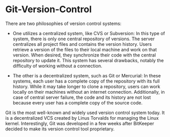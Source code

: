 # Git-Version-Control

There are two philosophies of version control systems:

- One utilizes a centralized system, like CVS or Subversion: In this type of system, there is only one central repository of versions. The server centralizes all project files and contains the version history. Users retrieve a version of the files to their local machine and work on that version. When desired, they synchronize their code with the central repository to update it. This system has several drawbacks, notably the difficulty of working without a connection.

- The other is a decentralized system, such as Git or Mercurial: In these systems, each user has a complete copy of the repository with its full history. While it may take longer to clone a repository, users can work locally on their machines without an internet connection. Additionally, in case of central server failure, the code and its history are not lost because every user has a complete copy of the source code.

Git is the most well-known and widely used version control system today. It is a decentralized VCS created by Linus Torvalds for managing the Linux kernel. Interestingly, Git was developed in a few weeks after BitKeeper decided to make its version control tool proprietary.